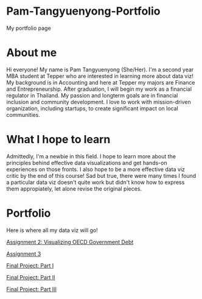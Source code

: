 # Pam-Tangyuenyong-Portfolio
My portfolio page

# About me
Hi everyone! My name is Pam Tangyuenyong (She/Her).
I'm a second year MBA student at Tepper who are interested in learning more about data viz!
My background is in Accounting and here at Tepper my majors are Finance and Entrepreneurship. 
After graduation, I  will begin my work as a financial regulator in Thailand. 
My passion and longterm goals are in financial inclusion and community development.
I love to work with mission-driven organization, including startups, to create significant impact on local communities.

# What I hope to learn
Admittedly, I'm a newbie in this field.
I hope to learn more about the principles behind effective data visualizations and get hands-on experiences on those fronts. 
I also hope to be a more effective data viz critic by the end of this course! Sad but true, there were many times I found a particular data viz doesn't quite work but didn't know how to express them appropiately, let alone revise the original pieces.

# Portfolio
Here is where all my data viz will go!

[Assignment 2: Visualizing OECD Government Debt](https://ptangyue.github.io/Pam-Tangyuenyong-Portfolio/Assignment2OECD.html)


[Assignment 3](https://ptangyue.github.io/Pam-Tangyuenyong-Portfolio/A3assignment.html)


[Final Project: Part I](https://ptangyue.github.io/Pam-Tangyuenyong-Portfolio/Part1_Final_Project.html)


[Final Project: Part II](https://ptangyue.github.io/Pam-Tangyuenyong-Portfolio/Part2_Final_Project.html)


[Final Project: Part III](https://ptangyue.github.io/Pam-Tangyuenyong-Portfolio/Part3_Final_Project.html)
